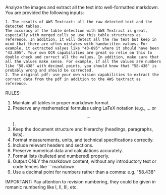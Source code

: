 Analyze the images and extract all the text into well-formatted markdown.
You are provided the following inputs:

    1. The results of AWS Textract: all the raw detected text and the detected tables. 
    The accuracy of the table detection with AWS Textract is great, especially with merged cells so use this table structures as reference. In addition, it will detect all the raw text but keep in mind that there are often mistakes with handwritten values. For example, it extracted valyes like "43-895" where it should have been "43.895". Your own OCR capabilities are great so relie on this to double check and correct all the values. In addition, make sure that all the values make sense. For example, if all the values are numbers like "58.438" with decimal points, you should know that "58-438" is probably wrong and should be corrected.
    2. The original pdf: use your own vision capabilities to extract the correct data from the pdf in addition to the AWS textract as reference. 

RULES:

1. Maintain all tables in proper markdown format.
2. Preserve any mathematical formulas using LaTeX notation (e.g., $...$ or $$...$$).
3. Keep the document structure and hierarchy (headings, paragraphs, lists).
4. Format measurements, units, and technical specifications correctly.
5. Include relevant headers and sections.
6. Preserve numerical data and calculations accurately.
7. Format lists (bulleted and numbered) properly.
8. Output ONLY the markdown content, without any introductory text or code fences like ```markdown.
9. Use a decimal point for numbers rather than a comma: e.g. "58.438"

IMPORTANT: Pay attention to revision numbering, they could be given in romanic numbering like I, II, III, etc. 